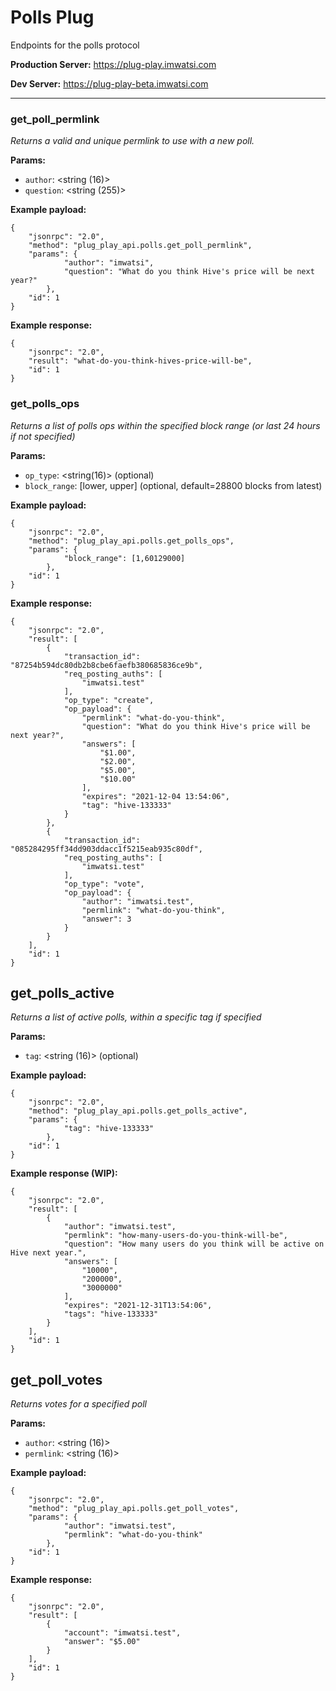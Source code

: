 # Polls Plug

Endpoints for the polls protocol

**Production Server:** https://plug-play.imwatsi.com

**Dev Server:** https://plug-play-beta.imwatsi.com

---

### get_poll_permlink

*Returns a valid and unique permlink to use with a new poll.*

**Params:**

- `author`:         <string (16)>
- `question`:       <string (255)>

**Example payload:**

```
{
    "jsonrpc": "2.0",
    "method": "plug_play_api.polls.get_poll_permlink",
    "params": {
            "author": "imwatsi",
            "question": "What do you think Hive's price will be next year?"
        },
    "id": 1
}
```

**Example response:**

```
{
    "jsonrpc": "2.0",
    "result": "what-do-you-think-hives-price-will-be",
    "id": 1
}
```

### get_polls_ops

*Returns a list of polls ops within the specified block range (or last 24 hours if not specified)*

**Params:**

- `op_type`:      <string(16)> (optional)
- `block_range`:    [lower, upper] (optional, default=28800 blocks from latest)

**Example payload:**

```
{
    "jsonrpc": "2.0",
    "method": "plug_play_api.polls.get_polls_ops",
    "params": {
            "block_range": [1,60129000]
        },
    "id": 1
}
```

**Example response:**

```
{
    "jsonrpc": "2.0",
    "result": [
        {
            "transaction_id": "87254b594dc80db2b8cbe6faefb380685836ce9b",
            "req_posting_auths": [
                "imwatsi.test"
            ],
            "op_type": "create",
            "op_payload": {
                "permlink": "what-do-you-think",
                "question": "What do you think Hive's price will be next year?",
                "answers": [
                    "$1.00",
                    "$2.00",
                    "$5.00",
                    "$10.00"
                ],
                "expires": "2021-12-04 13:54:06",
                "tag": "hive-133333"
            }
        },
        {
            "transaction_id": "085284295ff34dd903ddacc1f5215eab935c80df",
            "req_posting_auths": [
                "imwatsi.test"
            ],
            "op_type": "vote",
            "op_payload": {
                "author": "imwatsi.test",
                "permlink": "what-do-you-think",
                "answer": 3
            }
        }
    ],
    "id": 1
}
```

## get_polls_active

*Returns a list of active polls, within a specific tag if specified*

**Params:**

- `tag`: <string (16)> (optional)

**Example payload:**

```
{
    "jsonrpc": "2.0",
    "method": "plug_play_api.polls.get_polls_active",
    "params": {
            "tag": "hive-133333"
        },
    "id": 1
}
```

**Example response (WIP):**

```
{
    "jsonrpc": "2.0",
    "result": [
        {
            "author": "imwatsi.test",
            "permlink": "how-many-users-do-you-think-will-be",
            "question": "How many users do you think will be active on Hive next year.",
            "answers": [
                "10000",
                "200000",
                "3000000"
            ],
            "expires": "2021-12-31T13:54:06",
            "tags": "hive-133333"
        }
    ],
    "id": 1
}
```

## get_poll_votes

*Returns votes for a specified poll*

**Params:**

- `author`:     <string (16)>
- `permlink`:   <string (16)>

**Example payload:**

```
{
    "jsonrpc": "2.0",
    "method": "plug_play_api.polls.get_poll_votes",
    "params": {
            "author": "imwatsi.test",
            "permlink": "what-do-you-think"
        },
    "id": 1
}
```

**Example response:**

```
{
    "jsonrpc": "2.0",
    "result": [
        {
            "account": "imwatsi.test",
            "answer": "$5.00"
        }
    ],
    "id": 1
}
```